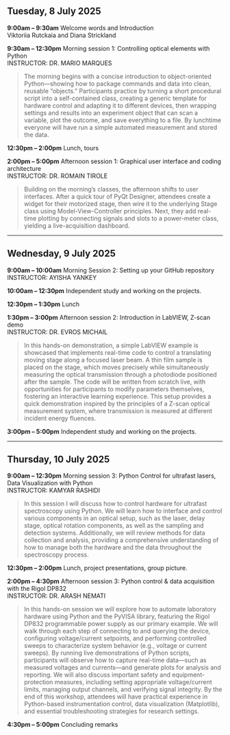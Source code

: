 ## Tuesday, 8 July 2025 
**9:00am – 9:30am** Welcome words and Introduction  
Viktoriia Rutckaia and Diana Strickland

**9:30am – 12:30pm** Morning session 1:  Controlling optical elements with Python  
INSTRUCTOR: DR. MARIO MARQUES

> The morning begins with a concise introduction to object-oriented Python—showing how to package commands and data into clean, reusable “objects.” Participants practice by turning a short procedural script into a self-contained class, creating a generic template for hardware control and adapting it to different devices, then wrapping settings and results into an experiment object that can scan a variable, plot the outcome, and save everything to a file. By lunchtime everyone will have run a simple automated measurement and stored the data.

**12:30pm – 2:00pm** Lunch, tours

**2:00pm – 5:00pm** Afternoon session 1: Graphical user interface and coding architecture  
INSTRUCTOR: DR. ROMAIN TIROLE

> Building on the morning’s classes, the afternoon shifts to user interfaces. After a quick tour of PyQt Designer, attendees create a widget for their motorized stage, then wire it to the underlying Stage class using Model-View-Controller principles. Next, they add real-time plotting by connecting signals and slots to a power-meter class, yielding a live-acquisition dashboard.

---

## Wednesday, 9 July 2025 
**9:00am – 10:00am** Morning Session 2: Setting up your GitHub repository   
INSTRUCTOR: AYISHA YANKEY

**10:00am – 12:30pm** Independent study and working on the projects.

**12:30pm – 1:30pm** Lunch

**1:30pm – 3:00pm** Afternoon session 2: Introduction in LabVIEW, Z-scan demo  
INSTRUCTOR: DR. EVROS MICHAIL

> In this hands-on demonstration, a simple LabVIEW example is showcased that implements real-time code to control a translating moving stage along a focused laser beam. A thin film sample is placed on the stage, which moves precisely while simultaneously measuring the optical transmission through a photodiode positioned after the sample. The code will be written from scratch live, with opportunities for participants to modify parameters themselves, fostering an interactive learning experience. This setup provides a quick demonstration inspired by the principles of a Z-scan optical measurement system, where transmission is measured at different incident energy fluences.

**3:00pm – 5:00pm** Independent study and working on the projects.

---

## Thursday, 10 July 2025 
**9:00am – 12:30pm** Morning session 3:  Python Control for ultrafast lasers, Data Visualization with Python  
INSTRUCTOR: KAMYAR RASHIDI

> In this session I will discuss how to control hardware for ultrafast spectroscopy using Python. We will learn how to interface and control various components in an optical setup, such as the laser, delay stage, optical rotation components, as well as the sampling and detection systems. Additionally, we will review methods for data collection and analysis, providing a comprehensive understanding of how to manage both the hardware and the data throughout the spectroscopy process.

**12:30pm – 2:00pm** Lunch, project presentations, group picture.

**2:00pm – 4:30pm** Afternoon session 3: Python control & data acquisition with the Rigol DP832  
INSTRUCTOR: DR. ARASH NEMATI

> In this hands-on session we will explore how to automate laboratory hardware using Python and the PyVISA library, featuring the Rigol DP832 programmable power supply as our primary example. We will walk through each step of connecting to and querying the device, configuring voltage/current setpoints, and performing controlled sweeps to characterize system behavior (e.g., voltage or current sweeps). By running live demonstrations of Python scripts, participants will observe how to capture real-time data—such as measured voltages and currents—and generate plots for analysis and reporting. We will also discuss important safety and equipment-protection measures, including setting appropriate voltage/current limits, managing output channels, and verifying signal integrity. By the end of this workshop, attendees will have practical experience in Python-based instrumentation control, data visualization (Matplotlib), and essential troubleshooting strategies for research settings.

**4:30pm – 5:00pm** Concluding remarks